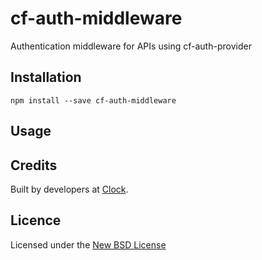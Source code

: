 # cf-auth-middleware

Authentication middleware for APIs using cf-auth-provider

## Installation

    npm install --save cf-auth-middleware

## Usage

## Credits
Built by developers at [Clock](http://clock.co.uk).

## Licence
Licensed under the [New BSD License](http://opensource.org/licenses/bsd-license.php)
